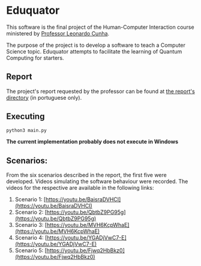 # Eduquator

This software is the final project of the Human-Computer Interaction
course ministered by [Professor Leonardo Cunha](https://sigaa.ufrn.br/sigaa/public/docente/portal.jsf?siape=1356585).

The purpose of the project is to develop a software to teach a Computer Science topic.
Eduquator attempts to facilitate the learning of Quantum Computing for starters.

## Report

The project's report requested by the professor can be found at
[the report's directory](report/IHC_I3.pdf) (in portuguese only).

## Executing

```bash
python3 main.py
```

**The current implementation probably does not execute in Windows**

## Scenarios:

From the six scenarios described in the report, the first five were developed.
Videos simulating the software behaviour were recorded.
The videos for the respective are available in the following links:

1. Scenario 1: [https://youtu.be/BaisraDVHCI](https://youtu.be/BaisraDVHCI)
2. Scenario 2: [https://youtu.be/QbtbZ9PG95g](https://youtu.be/QbtbZ9PG95g)
3. Scenario 3: [https://youtu.be/MVH6KcpWhaE](https://youtu.be/MVH6KcpWhaE)
4. Scenario 4: [https://youtu.be/YGADjVwC7-E](https://youtu.be/YGADjVwC7-E)
5. Scenario 5: [https://youtu.be/Fjwq2HbBkz0](https://youtu.be/Fjwq2HbBkz0)
